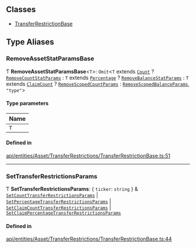 ## Classes

- [TransferRestrictionBase](../../../../../Classes/API/Entities/Asset/TransferRestrictions/TransferRestrictionBase/TransferRestrictionBase.md)

## Type Aliases

### RemoveAssetStatParamsBase

Ƭ **RemoveAssetStatParamsBase**<`T`\>: `Omit`<`T` extends [`Count`](../../../../../Enums/Types/TransferRestrictionType.md#count) ? [`RemoveCountStatParams`](../../../Procedures/Types.md#removecountstatparams) : `T` extends [`Percentage`](../../../../../Enums/Types/TransferRestrictionType.md#percentage) ? [`RemoveBalanceStatParams`](../../../Procedures/Types.md#removebalancestatparams) : `T` extends [`ClaimCount`](../../../../../Enums/Types/TransferRestrictionType.md#claimcount) ? [`RemoveScopedCountParams`](../../../Procedures/Types.md#removescopedcountparams) : [`RemoveScopedBalanceParams`](../../../Procedures/Types.md#removescopedbalanceparams), ``"type"``\>

#### Type parameters

| Name |
| :------ |
| `T` |

#### Defined in

[api/entities/Asset/TransferRestrictions/TransferRestrictionBase.ts:51](https://github.com/PolymeshAssociation/polymesh-sdk/blob/15be87e8/src/api/entities/Asset/TransferRestrictions/TransferRestrictionBase.ts#L51)

___

### SetTransferRestrictionsParams

Ƭ **SetTransferRestrictionsParams**: { `ticker`: `string`  } & [`SetCountTransferRestrictionsParams`](../../../../../Interfaces/API/Procedures/Types/SetCountTransferRestrictionsParams.md) \| [`SetPercentageTransferRestrictionsParams`](../../../../../Interfaces/API/Procedures/Types/SetPercentageTransferRestrictionsParams.md) \| [`SetClaimCountTransferRestrictionsParams`](../../../../../Interfaces/API/Procedures/Types/SetClaimCountTransferRestrictionsParams.md) \| [`SetClaimPercentageTransferRestrictionsParams`](../../../../../Interfaces/API/Procedures/Types/SetClaimPercentageTransferRestrictionsParams.md)

#### Defined in

[api/entities/Asset/TransferRestrictions/TransferRestrictionBase.ts:44](https://github.com/PolymeshAssociation/polymesh-sdk/blob/15be87e8/src/api/entities/Asset/TransferRestrictions/TransferRestrictionBase.ts#L44)
